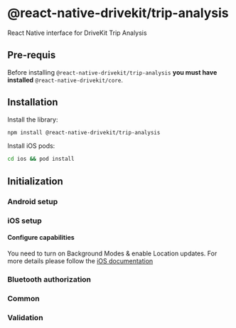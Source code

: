 # @react-native-drivekit/trip-analysis

React Native interface for DriveKit Trip Analysis

## Pre-requis

Before installing `@react-native-drivekit/trip-analysis` **you must have installed** `@react-native-drivekit/core`.

## Installation

Install the library:

```sh
npm install @react-native-drivekit/trip-analysis
```

Install iOS pods:

```sh
cd ios && pod install
```

## Initialization

### Android setup

### iOS setup

#### Configure capabilities

You need to turn on Background Modes & enable Location updates. For more details please follow the [iOS documentation](https://docs.drivequant.com/trip-analysis/ios/get-started#configure-capabilities)

### Bluetooth authorization

### Common

### Validation

